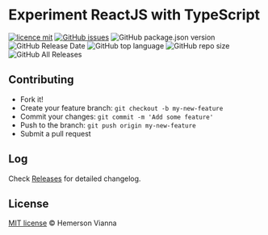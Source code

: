 # Experiment ReactJS with TypeScript

[![licence mit](https://img.shields.io/badge/license-MIT-blue.svg?style=flat-square)](http://hemersonvianna.mit-license.org/)
[![GitHub issues](https://img.shields.io/github/issues/org-victorinox/experiment-reactjs-typescript.svg)](https://github.com/org-victorinox/experiment-reactjs-typescript/issues)
![GitHub package.json version](https://img.shields.io/github/package-json/v/org-victorinox/experiment-reactjs-typescript.svg)
![GitHub Release Date](https://img.shields.io/github/release-date/org-victorinox/experiment-reactjs-typescript.svg)
![GitHub top language](https://img.shields.io/github/languages/top/org-victorinox/experiment-reactjs-typescript.svg)
![GitHub repo size](https://img.shields.io/github/repo-size/org-victorinox/experiment-reactjs-typescript.svg)
![GitHub All Releases](https://img.shields.io/github/downloads/org-victorinox/experiment-reactjs-typescript/total.svg)

## Contributing

- Fork it!
- Create your feature branch: `git checkout -b my-new-feature`
- Commit your changes: `git commit -m 'Add some feature'`
- Push to the branch: `git push origin my-new-feature`
- Submit a pull request

## Log

Check [Releases](https://github.com/org-victorinox/experiment-reactjs-typescript/releases) for detailed changelog.

## License

[MIT license](http://hemersonvianna.mit-license.org/) © Hemerson Vianna
